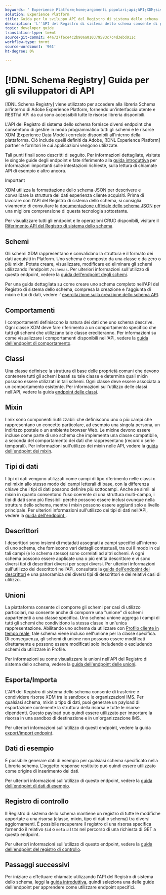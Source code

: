 ```yaml
---
keywords: ' Experience Platform;home;argomenti popolari;api;API;XDM;sistema XDM;modello dati esperienza;modello dati esperienza;modello dati esperienza;modello dati;modello dati;modello dati;schema Registro di sistema;schema;'
solution: Experience Platform
title: Guida per lo sviluppo API del Registro di sistema dello schema
description: 'L''API del Registro di sistema dello schema consente di gestire in modo programmatico tutti gli schemi e le relative risorse XDM disponibili all''interno  Experience Platform. '
topic: developer guide
translation-type: tm+mt
source-git-commit: 44a727f6ce4c2b90aa010379583c7c4d3ebd011c
workflow-type: tm+mt
source-wordcount: '961'
ht-degree: 0%

---
```



# [!DNL Schema Registry] Guida per gli sviluppatori di API

[!DNL Schema Registry] viene utilizzato per accedere alla libreria Schema all&#39;interno di Adobe Experience Platform, fornendo un&#39;interfaccia utente e RESTful API da cui sono accessibili tutte le risorse libreria disponibili.

L&#39;API del Registro di sistema dello schema fornisce diversi endpoint che consentono di gestire in modo programmatico tutti gli schemi e le risorse XDM (Experience Data Model) correlate disponibili all&#39;interno della piattaforma. Ciò include quelli definiti da  Adobe, [!DNL Experience Platform] partner e fornitori le cui applicazioni vengono utilizzate.

Tali punti finali sono descritti di seguito. Per informazioni dettagliate, visitate le singole guide degli endpoint e fate riferimento alla [guida introduttiva](./getting-started.md) per informazioni importanti sulle intestazioni richieste, sulla lettura di chiamate API di esempio e altro ancora.

>[!IMPORTANT]
>
>XDM utilizza la formattazione dello schema JSON per descrivere e convalidare la struttura dei dati esperienza cliente acquisiti. Prima di lavorare con l&#39;API del Registro di sistema dello schema, si consiglia vivamente di consultare la [documentazione ufficiale dello schema JSON](https://json-schema.org/) per una migliore comprensione di questa tecnologia sottostante.

Per visualizzare tutti gli endpoint e le operazioni CRUD disponibili, visitare il [Riferimento API del Registro di sistema dello schema](https://www.adobe.io/apis/experienceplatform/home/api-reference.html#!acpdr/swagger-specs/schema-registry.yaml).

## Schemi

Gli schemi XDM rappresentano e convalidano la struttura e il formato dei dati acquisiti in Platform. Uno schema è composto da una classe e da zero o più mixin. Potete creare, visualizzare, modificare ed eliminare gli schemi utilizzando l&#39;endpoint `/schemas`. Per ulteriori informazioni sull&#39;utilizzo di questo endpoint, vedere la [guida dell&#39;endpoint degli schemi](./schemas.md).

Per una guida dettagliata su come creare uno schema completo nell&#39;API del Registro di sistema dello schema, compresa la creazione e l&#39;aggiunta di mixin e tipi di dati, vedere l&#39; [esercitazione sulla creazione dello schema API](../tutorials/create-schema-api.md).

## Comportamenti

I comportamenti definiscono la natura dei dati che uno schema descrive. Ogni classe XDM deve fare riferimento a un comportamento specifico che tutti gli schemi che utilizzano tale classe erediteranno. Per informazioni su come visualizzare i comportamenti disponibili nell&#39;API, vedere la [guida dell&#39;endpoint di comportamento](./behaviors.md).

## Classi

Una classe definisce la struttura di base delle proprietà comuni che devono contenere tutti gli schemi basati su tale classe e determina quali mixin possono essere utilizzati in tali schemi. Ogni classe deve essere associata a un comportamento esistente. Per informazioni sull&#39;utilizzo delle classi nell&#39;API, vedere la guida [endpoint delle classi](./classes.md).

## Mixin

I mix sono componenti riutilizzabili che definiscono uno o più campi che rappresentano un concetto particolare, ad esempio una singola persona, un indirizzo postale o un ambiente browser Web. Le mixine devono essere incluse come parte di uno schema che implementa una classe compatibile, a seconda del comportamento dei dati che rappresentano (record o serie temporali). Per informazioni sull&#39;utilizzo dei mixin nelle API, vedere la [guida dell&#39;endpoint dei mixin](./mixins.md).

## Tipi di dati

I tipi di dati vengono utilizzati come campi di tipo riferimento nelle classi o nei mixin allo stesso modo dei campi letterali di base, con la differenza chiave che i tipi di dati possono definire più sottocampi. Anche se simili ai mixin in quanto consentono l&#39;uso coerente di una struttura multi-campo, i tipi di dati sono più flessibili perché possono essere inclusi ovunque nella struttura dello schema, mentre i mixin possono essere aggiunti solo a livello principale. Per ulteriori informazioni sull&#39;utilizzo dei tipi di dati nell&#39;API, vedere la [guida dell&#39;endpoint ](./data-types.md).

## Descrittori

I descrittori sono insiemi di metadati assegnati a campi specifici all&#39;interno di uno schema, che forniscono vari dettagli contestuali, tra cui il modo in cui tali campi (e lo schema stesso) sono correlati ad altri schemi. A ogni schema possono essere applicate una o più entità descrittore e vi sono diversi tipi di descrittori diversi per scopi diversi. Per ulteriori informazioni sull&#39;utilizzo dei descrittori nell&#39;API, consultate la [guida dell&#39;endpoint dei descrittori](./descriptors.md) e una panoramica dei diversi tipi di descrittori e dei relativi casi di utilizzo.

## Unioni

La piattaforma consente di comporre gli schemi per casi di utilizzo particolari, ma consente anche di comporre una &quot;unione&quot; di schemi appartenenti a una classe specifica. Uno schema unione aggrega i campi di tutti gli schemi che condividono la stessa classe in un&#39;unica rappresentazione. Abilitando uno schema da utilizzare con [Profilo cliente in tempo reale](../../profile/home.md), tale schema viene incluso nell&#39;unione per la classe specifica. Di conseguenza, gli schemi di unione non possono essere modificati direttamente e possono essere modificati solo includendo o escludendo schemi da utilizzare in Profile.

Per informazioni su come visualizzare le unioni nell&#39;API del Registro di sistema dello schema, vedere la [guida dell&#39;endpoint delle unioni](./unions.md).

## Esporta/Importa

L&#39;API del Registro di sistema dello schema consente di trasferire e condividere risorse XDM tra le sandbox e le organizzazioni IMS. Per qualsiasi schema, mixin o tipo di dati, puoi generare un payload di esportazione contenente la struttura della risorsa e tutte le risorse dipendenti. Questo payload può quindi essere utilizzato per importare la risorsa in una sandbox di destinazione e in un&#39;organizzazione IMS.

Per ulteriori informazioni sull&#39;utilizzo di questi endpoint, vedere la guida [export/import endpoint](./export-import.md).

## Dati di esempio

È possibile generare dati di esempio per qualsiasi schema specificato nella Libreria schema. L&#39;oggetto response restituito può quindi essere utilizzato come origine di inserimento dei dati.

Per ulteriori informazioni sull&#39;utilizzo di questo endpoint, vedere la [guida dell&#39;endpoint di dati di esempio](./sample-data.md).

## Registro di controllo

Il Registro di sistema dello schema mantiene un registro di tutte le modifiche apportate a una risorsa (classe, mixin, tipo di dati o schema) tra diversi aggiornamenti. È possibile recuperare il registro di una risorsa specifica fornendo il relativo `$id` o `meta:altId` nel percorso di una richiesta di GET a questo endpoint.

Per ulteriori informazioni sull&#39;utilizzo di questo endpoint, vedere la [guida dell&#39;endpoint del registro di controllo](./audit-log.md).

## Passaggi successivi

Per iniziare a effettuare chiamate utilizzando l&#39;API del Registro di sistema dello schema, leggi la [guida introduttiva](./getting-started.md), quindi seleziona una delle guide dell&#39;endpoint per apprendere come utilizzare endpoint specifici.